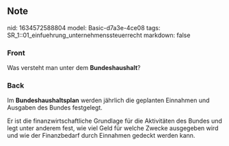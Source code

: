 ## Note
nid: 1634572588804
model: Basic-d7a3e-4ce08
tags: SR_1::01_einfuehrung_unternehmenssteuerrecht
markdown: false

### Front
Was versteht man unter dem <b>Bundeshaushalt</b>?

### Back
Im <b>Bundeshaushaltsplan</b> werden jährlich die geplanten
Einnahmen und Ausgaben des Bundes festgelegt.
<div>
  Er ist die finanzwirtschaftliche Grundlage für die Aktivitäten
  des Bundes und legt unter anderem fest, wie viel Geld für welche
  Zwecke ausgegeben wird und wie der Finanzbedarf durch Einnahmen
  gedeckt werden kann.
</div>
